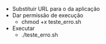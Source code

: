 * Substituir URL para o da aplicação
* Dar permissão de execução
    - chmod +x teste_erro.sh
* Executar
    - ./teste_erro.sh